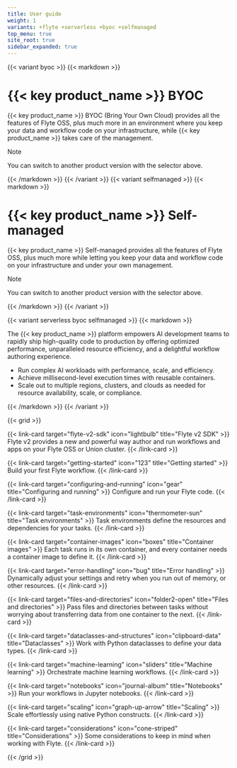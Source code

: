 ```yaml
---
title: User guide
weight: 1
variants: +flyte +serverless +byoc +selfmanaged
top_menu: true
site_root: true
sidebar_expanded: true
---
```


{{< variant byoc >}}
{{< markdown >}}

# {{< key product_name >}} BYOC

{{< key product_name >}} BYOC (Bring Your Own Cloud) provides all the features of Flyte OSS, plus much more in an environment where you keep your data and workflow code on your infrastructure, while {{< key product_name >}} takes care of the management.

> [!NOTE]
> You can switch to another product version with the selector above.

{{< /markdown >}}
{{< /variant >}}
{{< variant selfmanaged >}}
{{< markdown >}}

# {{< key product_name >}} Self-managed

{{< key product_name >}} Self-managed provides all the features of Flyte OSS, plus much more while letting you keep your data and workflow code on your infrastructure and under your own management.

> [!NOTE]
> You can switch to another product version with the selector above.

{{< /markdown >}}
{{< /variant >}}

{{< variant serverless byoc selfmanaged >}}
{{< markdown >}}

The {{< key product_name >}} platform empowers AI development teams to rapidly ship high-quality code to production by offering optimized performance, unparalleled resource efficiency, and a delightful workflow authoring experience.

* Run complex AI workloads with performance, scale, and efficiency.
* Achieve millisecond-level execution times with reusable containers.
* Scale out to multiple regions, clusters, and clouds as needed for resource availability, scale, or compliance.

{{< /markdown >}}
{{< /variant >}}

{{< grid >}}

{{< link-card target="flyte-v2-sdk" icon="lightbulb" title="Flyte v2 SDK" >}}
Flyte v2 provides a new and powerful way author and run workflows and apps on your Flyte OSS or Union cluster.
{{< /link-card >}}

{{< link-card target="getting-started" icon="123" title="Getting started" >}}
Build your first Flyte workflow.
{{< /link-card >}}

{{< link-card target="configuring-and-running" icon="gear" title="Configuring and running" >}}
Configure and run your Flyte code.
{{< /link-card >}}


{{< link-card target="task-environments" icon="thermometer-sun" title="Task environments" >}}
Task environments define the resources and dependencies for your tasks.
{{< /link-card >}}

{{< link-card target="container-images" icon="boxes" title="Container images" >}}
Each task runs in its own container, and every container needs a container image to define it.
{{< /link-card >}}

{{< link-card target="error-handling" icon="bug" title="Error handling" >}}
Dynamically adjust your settings and retry when you run out of memory, or other resources.
{{< /link-card >}}

{{< link-card target="files-and-directories" icon="folder2-open" title="Files and directories" >}}
Pass files and directories between tasks without worrying about transferring data from one container to the next.
{{< /link-card >}}

{{< link-card target="dataclasses-and-structures" icon="clipboard-data" title="Dataclasses" >}}
Work with Python dataclasses to define your data types.
{{< /link-card >}}

{{< link-card target="machine-learning" icon="sliders" title="Machine learning" >}}
Orchestrate machine learning workflows.
{{< /link-card >}}

{{< link-card target="notebooks" icon="journal-album" title="Notebooks" >}}
Run your workflows in Jupyter notebooks.
{{< /link-card >}}

{{< link-card target="scaling" icon="graph-up-arrow" title="Scaling" >}}
Scale effortlessly using native Python constructs.
{{< /link-card >}}

{{< link-card target="considerations" icon="cone-striped" title="Considerations" >}}
Some considerations to keep in mind when working with Flyte.
{{< /link-card >}}

{{< /grid >}}

